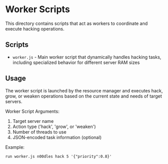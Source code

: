 # Worker Scripts

This directory contains scripts that act as workers to coordinate and execute hacking operations.

## Scripts

- `worker.js` - Main worker script that dynamically handles hacking tasks, including specialized behavior for different server RAM sizes

## Usage

The worker script is launched by the resource manager and executes hack, grow, or weaken operations based on the current state and needs of target servers.

Worker Script Arguments:

1. Target server name
2. Action type ('hack', 'grow', or 'weaken')
3. Number of threads to use
4. JSON-encoded task information (optional)

Example:

```
run worker.js n00dles hack 5 '{"priority":0.8}'
```
